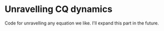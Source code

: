 # Unravelling CQ dynamics

Code for unravelling any equation we like. I'll expand this part in the future.
